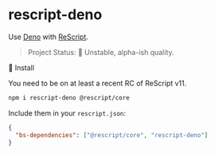 # rescript-deno

Use [Deno](https://deno.com/) with [ReScript](https://rescript-lang.org/).

> Project Status: 🐲 Unstable, alpha-ish quality.

🚚 Install

You need to be on at least a recent RC of ReScript v11.

```sh
npm i rescript-deno @rescript/core
```

Include them in your `rescript.json`:

```json
{
  "bs-dependencies": ["@rescript/core", "rescript-deno"]
}
```
